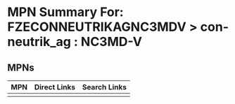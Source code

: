 



# MPN Summary For: FZECONNEUTRIKAGNC3MDV > con-neutrik_ag : NC3MD-V

## MPNs
  

|MPN|Direct Links|Search Links|
| :--- | :--- | :--- |
||||
